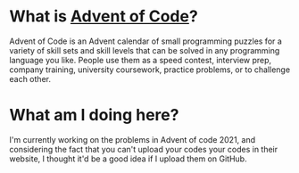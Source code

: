 
# What is [Advent of Code](https://adventofcode.com/)?

Advent of Code is an Advent calendar of small programming puzzles for a variety of skill sets and skill levels that can 
be solved in any programming language you like. People use them as a speed contest, interview prep, company training,
university coursework, practice problems, or to challenge each other.

# What am I doing here?

I'm currently working on the problems in Advent of code 2021, and considering the fact that you can't upload your codes
your codes in their website, I thought it'd be a good idea if I upload them on GitHub.

